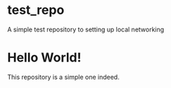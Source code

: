 # test_repo
A simple test repository to setting up local networking

# Hello World!

This repository is a simple one indeed.
